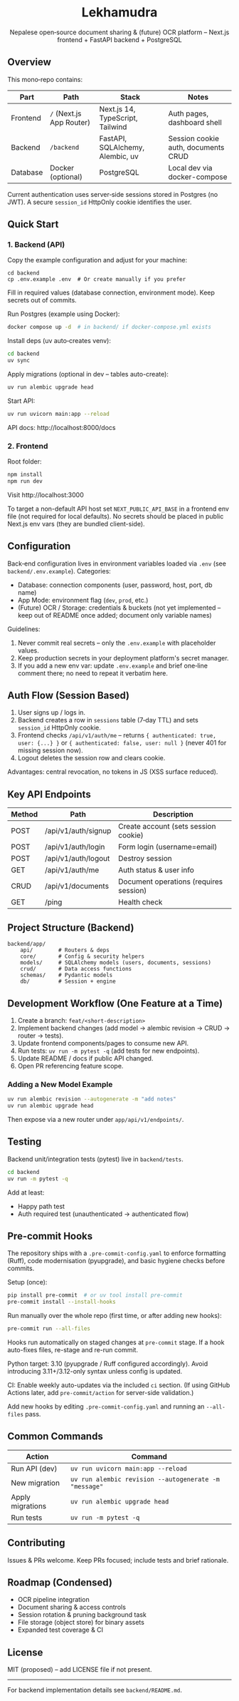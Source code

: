 <h1 align="center">Lekhamudra</h1>
<p align="center">Nepalese open‑source document sharing & (future) OCR platform – Next.js frontend + FastAPI backend + PostgreSQL</p>

## Overview

This mono‑repo contains:

| Part     | Path                     | Stack                            | Notes                               |
| -------- | ------------------------ | -------------------------------- | ----------------------------------- |
| Frontend | `/` (Next.js App Router) | Next.js 14, TypeScript, Tailwind | Auth pages, dashboard shell         |
| Backend  | `/backend`               | FastAPI, SQLAlchemy, Alembic, uv | Session cookie auth, documents CRUD |
| Database | Docker (optional)        | PostgreSQL                       | Local dev via docker-compose        |

Current authentication uses server‑side sessions stored in Postgres (no JWT). A secure `session_id` HttpOnly cookie identifies the user.

## Quick Start

### 1. Backend (API)

Copy the example configuration and adjust for your machine:

```
cd backend
cp .env.example .env  # Or create manually if you prefer
```

Fill in required values (database connection, environment mode). Keep secrets out of commits.

Run Postgres (example using Docker):

```bash
docker compose up -d  # in backend/ if docker-compose.yml exists
```

Install deps (uv auto‑creates venv):

```bash
cd backend
uv sync
```

Apply migrations (optional in dev – tables auto-create):

```bash
uv run alembic upgrade head
```

Start API:

```bash
uv run uvicorn main:app --reload
```

API docs: http://localhost:8000/docs

### 2. Frontend

Root folder:

```bash
npm install
npm run dev
```

Visit http://localhost:3000

To target a non-default API host set `NEXT_PUBLIC_API_BASE` in a frontend env file (not required for local defaults). No secrets should be placed in public Next.js env vars (they are bundled client-side).

## Configuration

Back‑end configuration lives in environment variables loaded via `.env` (see `backend/.env.example`). Categories:

- Database: connection components (user, password, host, port, db name)
- App Mode: environment flag (`dev`, `prod`, etc.)
- (Future) OCR / Storage: credentials & buckets (not yet implemented – keep out of README once added; document only variable names)

Guidelines:

1. Never commit real secrets – only the `.env.example` with placeholder values.
2. Keep production secrets in your deployment platform's secret manager.
3. If you add a new env var: update `.env.example` and brief one‑line comment there; no need to repeat it verbatim here.

## Auth Flow (Session Based)

1. User signs up / logs in.
2. Backend creates a row in `sessions` table (7‑day TTL) and sets `session_id` HttpOnly cookie.
3. Frontend checks `/api/v1/auth/me` – returns `{ authenticated: true, user: {...} }` or `{ authenticated: false, user: null }` (never 401 for missing session now).
4. Logout deletes the session row and clears cookie.

Advantages: central revocation, no tokens in JS (XSS surface reduced).

## Key API Endpoints

| Method | Path                | Description                            |
| ------ | ------------------- | -------------------------------------- |
| POST   | /api/v1/auth/signup | Create account (sets session cookie)   |
| POST   | /api/v1/auth/login  | Form login (username=email)            |
| POST   | /api/v1/auth/logout | Destroy session                        |
| GET    | /api/v1/auth/me     | Auth status & user info                |
| CRUD   | /api/v1/documents   | Document operations (requires session) |
| GET    | /ping               | Health check                           |

## Project Structure (Backend)

```
backend/app/
	api/        # Routers & deps
	core/       # Config & security helpers
	models/     # SQLAlchemy models (users, documents, sessions)
	crud/       # Data access functions
	schemas/    # Pydantic models
	db/         # Session + engine
```

## Development Workflow (One Feature at a Time)

1. Create a branch: `feat/<short-description>`
2. Implement backend changes (add model -> alembic revision -> CRUD -> router -> tests).
3. Update frontend components/pages to consume new API.
4. Run tests: `uv run -m pytest -q` (add tests for new endpoints).
5. Update README / docs if public API changed.
6. Open PR referencing feature scope.

### Adding a New Model Example

```bash
uv run alembic revision --autogenerate -m "add notes"
uv run alembic upgrade head
```

Then expose via a new router under `app/api/v1/endpoints/`.

## Testing

Backend unit/integration tests (pytest) live in `backend/tests`.

```bash
cd backend
uv run -m pytest -q
```

Add at least:

- Happy path test
- Auth required test (unauthenticated -> authenticated flow)

## Pre-commit Hooks

The repository ships with a `.pre-commit-config.yaml` to enforce formatting (Ruff), code modernisation (pyupgrade), and basic hygiene checks before commits.

Setup (once):

```bash
pip install pre-commit  # or uv tool install pre-commit
pre-commit install --install-hooks
```

Run manually over the whole repo (first time, or after adding new hooks):

```bash
pre-commit run --all-files
```

Hooks run automatically on staged changes at `pre-commit` stage. If a hook auto-fixes files, re-stage and re-run commit.

Python target: 3.10 (pyupgrade / Ruff configured accordingly). Avoid introducing 3.11+/3.12-only syntax unless config is updated.

CI: Enable weekly auto-updates via the included `ci` section. (If using GitHub Actions later, add `pre-commit/action` for server-side validation.)

Add new hooks by editing `.pre-commit-config.yaml` and running an `--all-files` pass.

## Common Commands

| Action           | Command                                               |
| ---------------- | ----------------------------------------------------- |
| Run API (dev)    | `uv run uvicorn main:app --reload`                    |
| New migration    | `uv run alembic revision --autogenerate -m "message"` |
| Apply migrations | `uv run alembic upgrade head`                         |
| Run tests        | `uv run -m pytest -q`                                 |

## Contributing

Issues & PRs welcome. Keep PRs focused; include tests and brief rationale.

## Roadmap (Condensed)

- OCR pipeline integration
- Document sharing & access controls
- Session rotation & pruning background task
- File storage (object store) for binary assets
- Expanded test coverage & CI

## License

MIT (proposed) – add LICENSE file if not present.

---

For backend implementation details see `backend/README.md`.
